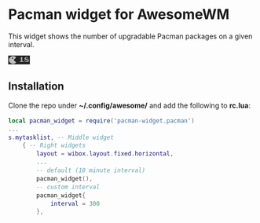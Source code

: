 # Pacman widget for AwesomeWM

This widget shows the number of upgradable Pacman packages on a given interval.

![](screenshots/pacman.png)

## Installation

Clone the repo under **~/.config/awesome/** and add the following to **rc.lua**:

```lua
local pacman_widget = require('pacman-widget.pacman')
...
s.mytasklist, -- Middle widget
	{ -- Right widgets
    	layout = wibox.layout.fixed.horizontal,
        ...
        -- default (10 minute interval)
        pacman_widget(),
        -- custom interval
        pacman_widget{
            interval = 300
        },
```

